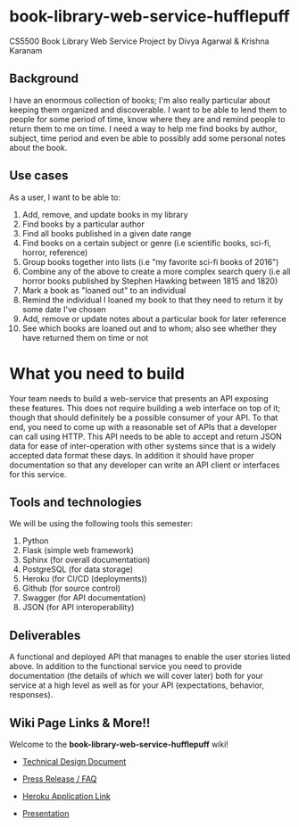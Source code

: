 # book-library-web-service-hufflepuff
CS5500 Book Library Web Service Project by Divya Agarwal & Krishna Karanam

## Background
I have an enormous collection of books; I'm also really particular about keeping them organized and discoverable. I want to be able to lend them to people for some period of time, know where they are and remind people to return them to me on time. I need a way to help me find books by author, subject, time period and even be able to possibly add some personal notes about the book.

## Use cases
As a user, I want to be able to:

1. Add, remove, and update books in my library
2. Find books by a particular author
3. Find all books published in a given date range
4. Find books on a certain subject or genre (i.e scientific books, sci-fi, horror, reference)
5. Group books together into lists (i.e "my favorite sci-fi books of 2016")
6. Combine any of the above to create a more complex search query (i.e all horror books published by Stephen Hawking between 1815 and 1820)
7. Mark a book as "loaned out" to an individual
8. Remind the individual I loaned my book to that they need to return it by some date I've chosen
9. Add, remove or update notes about a particular book for later reference
10. See which books are loaned out and to whom; also see whether they have returned them on time or not

# What you need to build
Your team needs to build a web-service that presents an API exposing these features. This does not require building a web interface on top of it; though that should definitely be a possible consumer of your API. To that end, you need to come up with a reasonable set of APIs that a developer can call using HTTP. This API needs to be able to accept and return JSON data for ease of inter-operation with other systems since that is a widely accepted data format these days. In addition it should have proper documentation so that any developer can write an API client or interfaces for this service.

## Tools and technologies
We will be using the following tools this semester:
1. Python
2. Flask (simple web framework)
3. Sphinx (for overall documentation)
4. PostgreSQL (for data storage)
5. Heroku (for CI/CD (deployments))
6. Github (for source control)
7. Swagger (for API documentation)
8. JSON (for API interoperability)

## Deliverables
 A functional and deployed API that manages to enable the user stories listed above. 
 In addition to the functional service you need to provide documentation (the details of which we will cover later) both for your service at a high level as well as for your API (expectations, behavior, responses).
 
 ## Wiki Page Links & More!!
 Welcome to the **book-library-web-service-hufflepuff** wiki!

* [Technical Design Document](https://github.com/neu-seattle-cs5500-fall18/book-library-web-service-hufflepuff/wiki/Technical-Design-Document "Title")

* [Press Release / FAQ](https://github.com/neu-seattle-cs5500-fall18/book-library-web-service-hufflepuff/wiki/Press-Release---FAQ "Title2")

* [Heroku Application Link](https://hufflepuffbookstore.herokuapp.com/ "Title3")

* [Presentation](https://docs.google.com/presentation/d/1zduLQF-Oh7n3v12Wxd3tw1rPcwk8PLGP_upJ6G6Sn6w/edit?usp=sharing)

